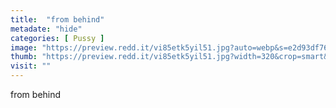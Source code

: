 ```yaml
---
title:  "from behind"
metadate: "hide"
categories: [ Pussy ]
image: "https://preview.redd.it/vi85etk5yil51.jpg?auto=webp&s=e2d93df7613aa0c5222d2d788c33c1fe0fcc6ec5"
thumb: "https://preview.redd.it/vi85etk5yil51.jpg?width=320&crop=smart&auto=webp&s=a1c47d959b62f4aa747d64bdbed4a5b3a1e6f897"
visit: ""
---
```

from behind
